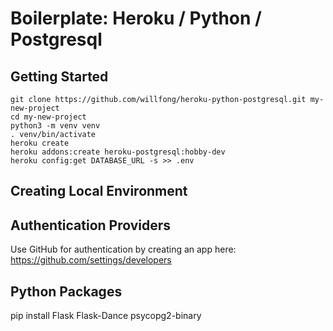 # Boilerplate: Heroku / Python / Postgresql

## Getting Started

```
git clone https://github.com/willfong/heroku-python-postgresql.git my-new-project
cd my-new-project
python3 -m venv venv
. venv/bin/activate
heroku create
heroku addons:create heroku-postgresql:hobby-dev
heroku config:get DATABASE_URL -s >> .env

```

## Creating Local Environment


## Authentication Providers

Use GitHub for authentication by creating an app here: https://github.com/settings/developers



## Python Packages

pip install Flask Flask-Dance psycopg2-binary
